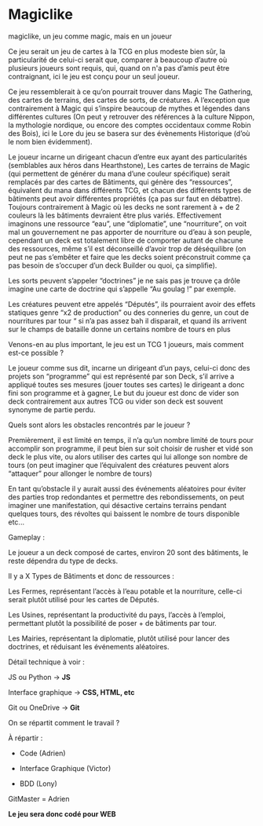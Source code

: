 # Magiclike
magiclike, un jeu comme magic, mais en un joueur















Ce jeu serait un jeu de cartes à la TCG en plus modeste bien sûr, la particularité de celui-ci serait que, comparer à beaucoup d’autre où plusieurs joueurs sont requis, qui, quand on n'a pas d’amis peut être contraignant, ici le jeu est conçu pour un seul joueur. 

Ce jeu ressemblerait à ce qu’on pourrait trouver dans Magic The Gathering, des cartes de terrains, des cartes de sorts, de créatures. A l’exception que contrairement à Magic qui s’inspire beaucoup de mythes et légendes dans différentes cultures (On peut y retrouver des références à la culture Nippon, la mythologie nordique, ou encore des comptes occidentaux comme Robin des Bois), ici le Lore du jeu se basera sur des évènements Historique (d’où le nom bien évidemment). 

Le joueur incarne un dirigeant chacun d’entre eux ayant des particularités (semblables aux héros dans Hearthstone), Les cartes de terrains de Magic (qui permettent de générer du mana d’une couleur spécifique) serait remplacés par des cartes de Bâtiments, qui génère des “ressources”, équivalent du mana dans différents TCG, et chacun des différents types de bâtiments peut avoir différentes propriétés (ça pas sur faut en débattre). Toujours contrairement à Magic où les decks ne sont rarement à + de 2 couleurs là les bâtiments devraient être plus variés. Effectivement imaginons une ressource “eau”, une “diplomatie”, une “nourriture”, on voit mal un gouvernement ne pas apporter de nourriture ou d’eau à son peuple, cependant un deck est totalement libre de comporter autant de chacune des ressources, même s’il est déconseillé d’avoir trop de déséquilibre (on peut ne pas s’embêter et faire que les decks soient préconstruit comme ça pas besoin de s’occuper d’un deck Builder ou quoi, ça simplifie).  

Les sorts peuvent s’appeler “doctrines” je ne sais pas je trouve ça drôle imagine une carte de doctrine qui s’appelle “Au goulag !” par exemple. 

Les créatures peuvent etre appelés “Députés”, ils pourraient avoir des effets statiques genre “x2 de production” ou des conneries du genre, un cout de nourritures par tour “ si n’a pas assez bah il disparait, et quand ils arrivent sur le champs de bataille donne un certains nombre de tours en plus 

Venons-en au plus important, le jeu est un TCG 1 joueurs, mais comment est-ce possible ? 

Le joueur comme sus dit, incarne un dirigeant d’un pays, celui-ci donc des projets son “programme” qui est représenté par son Deck, s’il arrive a appliqué toutes ses mesures (jouer toutes ses cartes) le dirigeant a donc fini son programme et à gagner, Le but du joueur est donc de vider son deck contrairement aux autres TCG ou vider son deck est souvent synonyme de partie perdu.  

Quels sont alors les obstacles rencontrés par le joueur ? 

Premièrement, il est limité en temps, il n’a qu’un nombre limité de tours pour accomplir son programme, il peut bien sur soit choisir de rusher et vidé son deck le plus vite, ou alors utiliser des cartes qui lui allonge son nombre de tours (on peut imaginer que l’équivalent des créatures peuvent alors “attaquer” pour allonger le nombre de tours)

En tant qu’obstacle il y aurait aussi des événements aléatoires pour éviter des parties trop redondantes et permettre des rebondissements, on peut imaginer une manifestation, qui désactive certains terrains pendant quelques tours, des révoltes qui baissent le nombre de tours disponible etc... 

 

 

 

 

 

 

 

 

Gameplay :  

Le joueur a un deck composé de cartes, environ 20 sont des bâtiments, le reste dépendra du type de decks. 

Il y a X Types de Bâtiments et donc de ressources :  

Les Fermes, représentant l’accès à l’eau potable et la nourriture, celle-ci serait plutôt utilisé pour les cartes de Députés. 

Les Usines, représentant la productivité du pays, l’accès à l’emploi, permettant plutôt la possibilité de poser + de bâtiments par tour. 

Les Mairies, représentant la diplomatie, plutôt utilisé pour lancer des doctrines, et réduisant les événements aléatoires. 

 

Détail technique à voir : 

JS ou Python -> **JS**

Interface graphique -> **CSS, HTML, etc**

Git ou OneDrive -> **Git**

On se répartit comment le travail ? 

 
À répartir : 

- Code (Adrien)

- Interface Graphique (Victor)

- BDD (Lony)

GitMaster = Adrien

**Le jeu sera donc codé pour WEB**